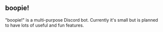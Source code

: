 ## boopie!
"boopie!" is a multi-purpose Discord bot. Currently it's small but is planned to have lots of useful and fun features.